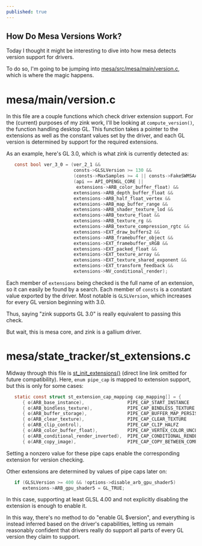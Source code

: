 ```yaml
---
published: true
---
```

## How Do Mesa Versions Work?

Today I thought it might be interesting to dive into how mesa detects version support for drivers.

To do so, I'm going to be jumping into [mesa/src/mesa/main/version.c](https://gitlab.freedesktop.org/mesa/mesa/-/blob/master/src/mesa/main/version.c), which is where the magic happens.

# mesa/main/version.c
In this file are a couple functions which check driver extension support. For the (current) purposes of my zink work, I'll be looking at `compute_version()`, the function handling desktop GL. This function takes a pointer to the extensions as well as the constant values set by the driver, and each GL version is determined by support for the required extensions.

As an example, here's GL 3.0, which is what zink is currently detected as:
```c
   const bool ver_3_0 = (ver_2_1 &&
                         consts->GLSLVersion >= 130 &&
                         (consts->MaxSamples >= 4 || consts->FakeSWMSAA) &&
                         (api == API_OPENGL_CORE ||
                          extensions->ARB_color_buffer_float) &&
                         extensions->ARB_depth_buffer_float &&
                         extensions->ARB_half_float_vertex &&
                         extensions->ARB_map_buffer_range &&
                         extensions->ARB_shader_texture_lod &&
                         extensions->ARB_texture_float &&
                         extensions->ARB_texture_rg &&
                         extensions->ARB_texture_compression_rgtc &&
                         extensions->EXT_draw_buffers2 &&
                         extensions->ARB_framebuffer_object &&
                         extensions->EXT_framebuffer_sRGB &&
                         extensions->EXT_packed_float &&
                         extensions->EXT_texture_array &&
                         extensions->EXT_texture_shared_exponent &&
                         extensions->EXT_transform_feedback &&
                         extensions->NV_conditional_render);
```
Each member of `extensions` being checked is the full name of an extension, so it can easily be found by a search. Each member of `consts` is a constant value exported by the driver. Most notable is `GLSLVersion`, which increases for every GL version beginning with 3.0.

Thus, saying "zink supports GL 3.0" is really equivalent to passing this check.

But wait, this is mesa core, and zink is a gallium driver.

# mesa/state_tracker/st_extensions.c
Midway through this file is [st_init_extensions()](https://gitlab.freedesktop.org/mesa/mesa/-/blob/master/src/mesa/state_tracker/st_extensions.c) (direct line link omitted for future compatibility). Here, `enum pipe_cap` is mapped to extension support, but this is only for some cases:
```c
   static const struct st_extension_cap_mapping cap_mapping[] = {
      { o(ARB_base_instance),                PIPE_CAP_START_INSTANCE                   },
      { o(ARB_bindless_texture),             PIPE_CAP_BINDLESS_TEXTURE                 },
      { o(ARB_buffer_storage),               PIPE_CAP_BUFFER_MAP_PERSISTENT_COHERENT   },
      { o(ARB_clear_texture),                PIPE_CAP_CLEAR_TEXTURE                    },
      { o(ARB_clip_control),                 PIPE_CAP_CLIP_HALFZ                       },
      { o(ARB_color_buffer_float),           PIPE_CAP_VERTEX_COLOR_UNCLAMPED           },
      { o(ARB_conditional_render_inverted),  PIPE_CAP_CONDITIONAL_RENDER_INVERTED      },
      { o(ARB_copy_image),                   PIPE_CAP_COPY_BETWEEN_COMPRESSED_AND_PLAIN_FORMATS },
```
Setting a nonzero value for these pipe caps enable the corresponding extension for version checking.

Other extensions are determined by values of pipe caps later on:
```c
   if (GLSLVersion >= 400 && !options->disable_arb_gpu_shader5)
      extensions->ARB_gpu_shader5 = GL_TRUE;
```
In this case, supporting at least GLSL 4.00 and not explicitly disabling the extension is enough to enable it.

In this way, there's no method to do "enable GL $version", and everything is instead inferred based on the driver's capabilities, letting us remain reasonably confident that drivers really do support all parts of every GL version they claim to support.
